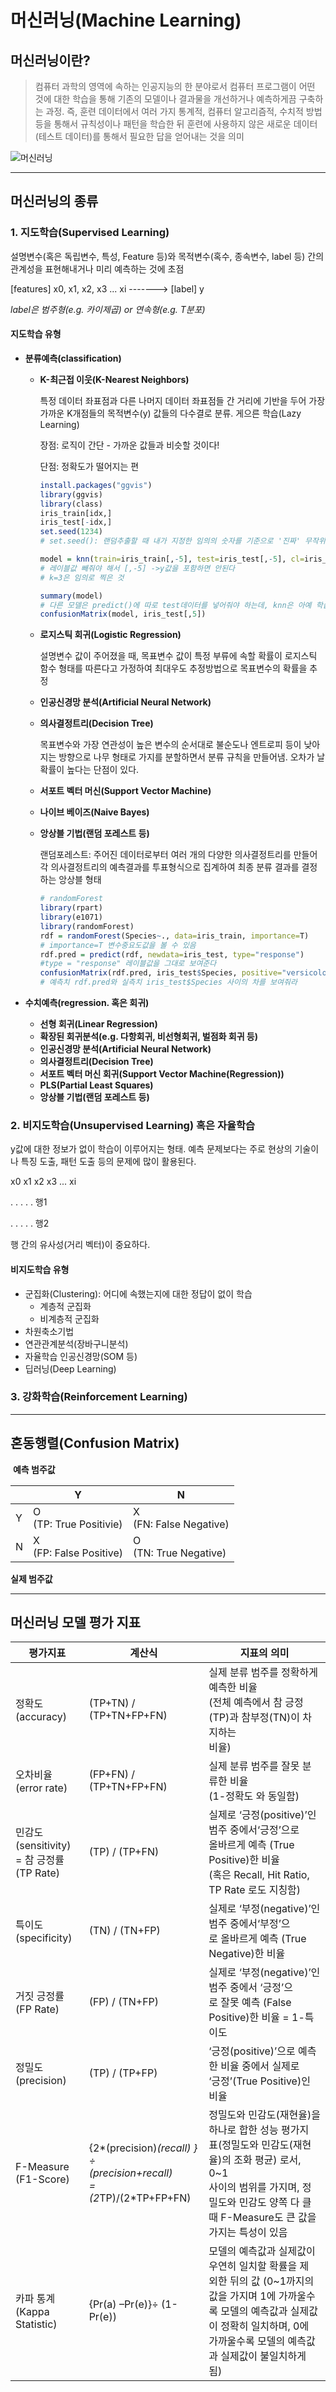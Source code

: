 # 머신러닝(Machine Learning)

## 머신러닝이란?

> 컴퓨터 과학의 영역에 속하는 인공지능의 한 분야로서 컴퓨터 프로그램이 어떤 것에 대한 학습을 통해 기존의 모델이나 결과물을 개선하거나 예측하게끔 구축하는 과정.  즉, 훈련 데이터에서 여러 가지 통계적, 컴퓨터 알고리즘적, 수치적 방법 등을 통해서 규칙성이나 패턴을 학습한 뒤 훈련에 사용하지 않은 새로운 데이터(테스트 데이터)를 통해서 필요한 답을 얻어내는 것을 의미

![머신러닝](https://user-images.githubusercontent.com/51535130/71504872-6a449c00-28be-11ea-9e71-1aaa0255ac4a.png)

---



## 머신러닝의 종류

### 1. 지도학습(Supervised Learning)

설명변수(혹은 독립변수, 특성, Feature 등)와 목적변수(혹수, 종속변수, label 등) 간의 관계성을 표현해내거나 미리 예측하는 것에 초점

[features] x0, x1, x2, x3 ... xi -------> [label] y 

*label은 범주형(e.g. 카이제곱) or 연속형(e.g. T분포)*



#### 지도학습 유형

- **분류예측(classification)**

  - **K-최근접 이웃(K-Nearest Neighbors)**

    특정 데이터 좌표점과 다른 나머지 데이터 좌표점들 간 거리에 기반을 두어 가장 가까운 K개점들의 목적변수(y) 값들의 다수결로 분류. 게으른 학습(Lazy Learning)

    장점: 로직이 간단 - 가까운 값들과 비슷할 것이다!

    단점: 정확도가 떨어지는 편

    ```R
    install.packages("ggvis")
    library(ggvis)
    library(class)
    iris_train[idx,]
    iris_test[-idx,]
    set.seed(1234)  
    # set.seed(): 랜덤추출할 때 내가 지정한 임의의 숫자를 기준으로 '진짜' 무작위 숫자가 나올 수 있도록 설정. (보통 랜덤샘플링 해도 어느 정도 비슷한 숫자가 나와서)
    
    model = knn(train=iris_train[,-5], test=iris_test[,-5], cl=iris_train$Species, k=3)
    # 레이블값 빼줘야 해서 [,-5] ->y값을 포함하면 안된다
    # k=3은 임의로 찍은 것
    
    summary(model)
    # 다른 모델은 predict()에 따로 test데이터를 넣어줘야 하는데, knn은 아예 학습할 때부터 test데이터를 넣어주므로 따로 predict()를 할 필요 없이 예측치가 바로 나온다.
    confusionMatrix(model, iris_test[,5])
    ```

  - **로지스틱 회귀(Logistic Regression)**

    설명변수 값이 주어졌을 때, 목표변수 값이 특정 부류에 속할 확률이 로지스틱 함수 형태를 따른다고 가정하여 최대우도 추정방법으로 목표변수의 확률을 추정

  - **인공신경망 분석(Artificial Neural Network)**

  - **의사결정트리(Decision Tree)**

    목표변수와 가장 연관성이 높은 변수의 순서대로 불순도나 엔트로피 등이 낮아지는 방향으로 나무 형태로 가지를 분할하면서 분류 규칙을 만들어냄. 오차가 날 확률이 높다는 단점이 있다.

  - **서포트 벡터 머신(Support Vector Machine)**
  
  - **나이브 베이즈(Naive Bayes)**
  
  - **앙상블 기법(랜덤 포레스트 등)**
  
    랜덤포레스트: 주어진 데이터로부터 여러 개의 다양한 의사결정트리를 만들어 각 의사결정트리의 예측결과를 투표형식으로 집계하여 최종 분류 결과를 결정하는 앙상블 형태
  
    ```R
    # randomForest
    library(rpart)
    library(e1071)
    library(randomForest)
    rdf = randomForest(Species~., data=iris_train, importance=T)
    # importance=T 변수중요도값을 볼 수 있음
    rdf.pred = predict(rdf, newdata=iris_test, type="response")
    #type = "response" 레이블값을 그대로 보여준다
    confusionMatrix(rdf.pred, iris_test$Species, positive="versicolor")
    # 예측치 rdf.pred와 실측치 iris_test$Species 사이의 차를 보여줘라
    
    ```
  
- **수치예측(regression. 혹은 회귀)**

  - **선형 회귀(Linear Regression)**
  - **확장된 회귀분석(e.g. 다항회귀, 비선형회귀, 벌점화 회귀 등)**
  - **인공신경망 분석(Artificial Neural Network)**
  - **의사결정트리(Decision Tree)**
  - **서포트 벡터 머신 회귀(Support Vector Machine(Regression))**
  - **PLS(Partial Least Squares)**
  - **앙상블 기법(랜덤 포레스트 등)**



### 2. 비지도학습(Unsupervised Learning) 혹은 자율학습

y값에 대한 정보가 없이 학습이 이루어지는 형태. 예측 문제보다는 주로 현상의 기술이나 특징 도출, 패턴 도출 등의 문제에 많이 활용된다.

x0  x1  x2  x3  ...  xi

 .     .     .     .           .  행1

 .     .     .     .           .  행2

행 간의 유사성(거리 벡터)이 중요하다.



#### 비지도학습 유형

- 군집화(Clustering): 어디에 속했는지에 대한 정답이 없이 학습
  - 계층적 군집화
  - 비계층적 군집화
- 차원축소기법
- 연관관계분석(장바구니분석)
- 자율학습 인공신경망(SOM 등)
- 딥러닝(Deep Learning)



### 3. 강화학습(Reinforcement Learning)



---



## 혼동행렬(Confusion Matrix)

​                                                                              **예측 범주값**

|      | Y                           | N                           |
| ---- | --------------------------- | --------------------------- |
| Y    | O<br />(TP: True Positivie) | X<br />(FN: False Negative) |
| N    | X<br />(FP: False Positive) | O<br />(TN: True Negative)  |

**실제 범주값**

---



## 머신러닝 모델 평가 지표

| 평가지표                                               | 계산식                                                       | 지표의 의미                                                  |
| ------------------------------------------------------ | ------------------------------------------------------------ | ------------------------------------------------------------ |
| 정확도(accuracy)                                       | (TP+TN) / (TP+TN+FP+FN)                                      | 실제 분류 범주를 정확하게 예측한 비율<br/>(전체 예측에서 참 긍정(TP)과 참부정(TN)이 차지하는<br/>비율) |
| 오차비율<br/>(error rate)                              | (FP+FN) / (TP+TN+FP+FN)                                      | 실제 분류 범주를 잘못 분류한 비율<br/>(1-정확도 와 동일함)   |
| 민감도<br/>(sensitivity)<br/>= 참 긍정률<br/>(TP Rate) | (TP) / (TP+FN)                                               | 실제로 ‘긍정(positive)’인 범주 중에서‘긍정’으로<br/>올바르게 예측 (True Positive)한 비율<br/>(혹은 Recall, Hit Ratio, TP Rate 로도 지칭함) |
| 특이도<br/>(specificity)                               | (TN) / (TN+FP)                                               | 실제로 ‘부정(negative)’인 범주 중에서‘부정’으<br/>로 올바르게 예측 (True Negative)한 비율 |
| 거짓 긍정률<br/>(FP Rate)                              | (FP) / (TN+FP)                                               | 실제로 ‘부정(negative)’인 범주 중에서 ‘긍정’으<br/>로 잘못 예측 (False Positive)한 비율 = 1-특이도 |
| 정밀도<br/>(precision)                                 | (TP) / (TP+FP)                                               | ‘긍정(positive)’으로 예측한 비율 중에서 실제로<br/>‘긍정’(True Positive)인 비율 |
| F-Measure<br/>(F1-Score)                               | {2*(precision)*(recall) } ÷<br/>(precision+recall)<br/>= (2*TP)/(2*TP+FP+FN) | 정밀도와 민감도(재현율)을 하나로 합한 성능 평가지<br/>표(정밀도와 민감도(재현율)의 조화 평균) 로서, 0~1<br/>사이의 범위를 가지며, 정밀도와 민감도 양쪽 다 클<br/>때 F-Measure도 큰 값을 가지는 특성이 있음 |
| 카파 통계<br/>(Kappa<br/>Statistic)                    | {Pr(a) –Pr(e)}÷ (1-Pr(e))                                    | 모델의 예측값과 실제값이 우연히 일치할 확률을 제<br/>외한 뒤의 값 (0~1까지의 값을 가지며 1에 가까울수<br/>록 모델의 예측값과 실제값이 정확히 일치하며, 0에<br/>가까울수록 모델의 예측값과 실제값이 불일치하게<br/>됨) |